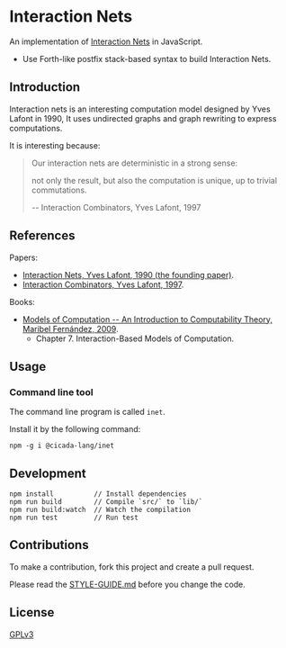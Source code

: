 # Interaction Nets

An implementation of [Interaction Nets](https://en.wikipedia.org/wiki/Interaction_nets) in JavaScript.

- Use Forth-like postfix stack-based syntax to build Interaction Nets.

## Introduction

Interaction nets is an interesting computation model designed by Yves Lafont in 1990,
It uses undirected graphs and graph rewriting to express computations.

It is interesting because:

> Our interaction nets are deterministic in a strong sense:
>
> not only the result, but also the computation is unique,
> up to trivial commutations.
>
> -- Interaction Combinators, Yves Lafont, 1997

## References

Papers:

- [Interaction Nets, Yves Lafont, 1990 (the founding paper)](./docs/papers/interaction-nets.pdf).
- [Interaction Combinators, Yves Lafont, 1997](./docs/papers/interaction-combinators.pdf).

Books:

- [Models of Computation -- An Introduction to Computability Theory, Maribel Fernández, 2009](./docs/books/models-of-computation--maribel-fernández.pdf).
  - Chapter 7. Interaction-Based Models of Computation.

## Usage

### Command line tool

The command line program is called `inet`.

Install it by the following command:

```
npm -g i @cicada-lang/inet
```

## Development

```
npm install          // Install dependencies
npm run build        // Compile `src/` to `lib/`
npm run build:watch  // Watch the compilation
npm run test         // Run test
```

## Contributions

To make a contribution, fork this project and create a pull request.

Please read the [STYLE-GUIDE.md](STYLE-GUIDE.md) before you change the code.

## License

[GPLv3](LICENSE)
